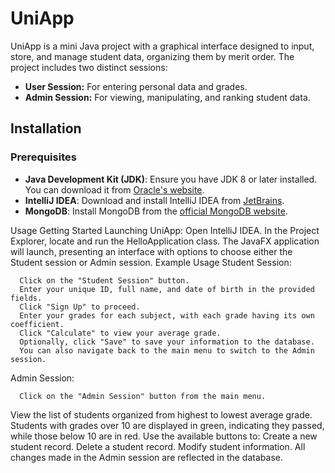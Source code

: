 # UniApp

UniApp is a mini Java project with a graphical interface designed to input, store, and manage student data, organizing them by merit order. The project includes two distinct sessions:

- **User Session:** For entering personal data and grades.
- **Admin Session:** For viewing, manipulating, and ranking student data.

## Installation

### Prerequisites

- **Java Development Kit (JDK)**: Ensure you have JDK 8 or later installed. You can download it from [Oracle's website](https://www.oracle.com/java/technologies/javase-downloads.html).
- **IntelliJ IDEA**: Download and install IntelliJ IDEA from [JetBrains](https://www.jetbrains.com/idea/download/).
- **MongoDB**: Install MongoDB from the [official MongoDB website](https://www.mongodb.com/try/download/community).

Usage
Getting Started
      Launching UniApp:
      Open IntelliJ IDEA.
      In the Project Explorer, locate and run the HelloApplication class.
      The JavaFX application will launch, presenting an interface with options to choose either the Student session or Admin session.
Example Usage
Student Session:

      Click on the "Student Session" button.
      Enter your unique ID, full name, and date of birth in the provided fields.
      Click "Sign Up" to proceed.
      Enter your grades for each subject, with each grade having its own coefficient.
      Click "Calculate" to view your average grade.
      Optionally, click "Save" to save your information to the database.
      You can also navigate back to the main menu to switch to the Admin session.
Admin Session:

      Click on the "Admin Session" button from the main menu.
  View the list of students organized from highest to lowest average grade.
  Students with grades over 10 are displayed in green, indicating they passed, while those below 10 are in red.
  Use the available buttons to:
  Create a new student record.
  Delete a student record.
  Modify student information.
  All changes made in the Admin session are reflected in the database.
